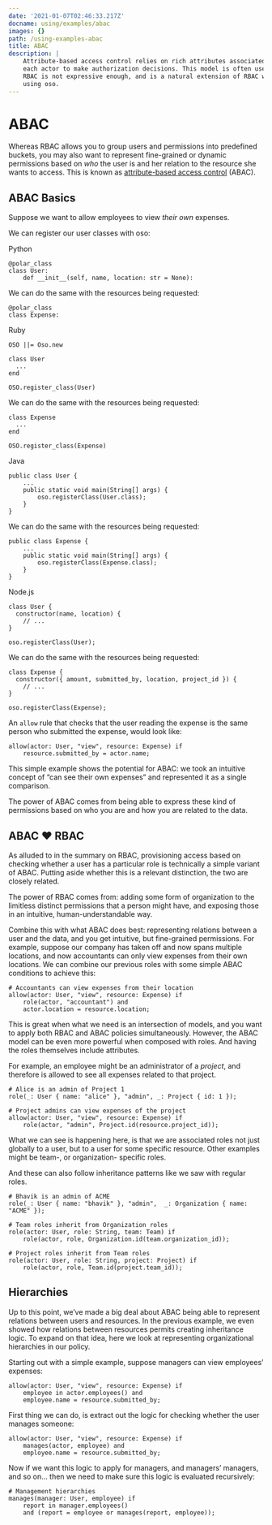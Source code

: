 ```yaml
---
date: '2021-01-07T02:46:33.217Z'
docname: using/examples/abac
images: {}
path: /using-examples-abac
title: ABAC
description: |
    Attribute-based access control relies on rich attributes associated with
    each actor to make authorization decisions. This model is often used when
    RBAC is not expressive enough, and is a natural extension of RBAC when
    using oso.
---
```


# ABAC

Whereas RBAC allows you to group users and permissions into predefined buckets,
you may also want to represent fine-grained or dynamic permissions based on
*who* the user is and her relation to the resource she wants to access. This is
known as [attribute-based access control](https://en.wikipedia.org/wiki/Attribute-based_access_control) (ABAC).

## ABAC Basics

Suppose we want to allow employees to view *their own* expenses.

We can register our user classes with oso:

Python

```
@polar_class
class User:
    def __init__(self, name, location: str = None):
```

We can do the same with the resources being requested:

```
@polar_class
class Expense:
```

Ruby

```
OSO ||= Oso.new

class User
  ...
end

OSO.register_class(User)
```

We can do the same with the resources being requested:

```
class Expense
  ...
end

OSO.register_class(Expense)
```

Java

```
public class User {
    ...
    public static void main(String[] args) {
        oso.registerClass(User.class);
    }
}
```

We can do the same with the resources being requested:

```
public class Expense {
    ...
    public static void main(String[] args) {
        oso.registerClass(Expense.class);
    }
}
```

Node.js

```
class User {
  constructor(name, location) {
    // ...
}

oso.registerClass(User);
```

We can do the same with the resources being requested:

```
class Expense {
  constructor({ amount, submitted_by, location, project_id }) {
    // ...
}

oso.registerClass(Expense);
```

An `allow` rule that checks that the user reading the
expense is the same person who submitted the expense, would look like:

```
allow(actor: User, "view", resource: Expense) if
    resource.submitted_by = actor.name;
```

This simple example shows the potential for ABAC: we took an intuitive concept
of “can see their own expenses” and represented it as a single comparison.

The power of ABAC comes from being able to express these kind of permissions
based on who you are and how you are related to the data.

## ABAC ❤️ RBAC

As alluded to in the summary on RBAC, provisioning access based on checking whether
a user has a particular role is technically a simple variant of ABAC. Putting aside
whether this is a relevant distinction, the two are closely related.

The power of RBAC comes from: adding some form of organization to the limitless
distinct permissions that a person might have, and exposing those in an intuitive,
human-understandable way.

Combine this with what ABAC does best: representing relations between a user and the
data, and you get intuitive, but fine-grained permissions. For example, suppose our
company has taken off and now spans multiple locations, and now accountants can
only view expenses from their own locations. We can combine our previous roles
with some simple ABAC conditions to achieve this:

```
# Accountants can view expenses from their location
allow(actor: User, "view", resource: Expense) if
    role(actor, "accountant") and
    actor.location = resource.location;
```

This is great when what we need is an intersection of models, and you want to
apply both RBAC and ABAC policies simultaneously. However, the ABAC model
can be even more powerful when composed with roles. And having the roles themselves
include attributes.

For example, an employee might be an administrator of a *project*,
and therefore is allowed to see all expenses related to that project.

```
# Alice is an admin of Project 1
role(_: User { name: "alice" }, "admin", _: Project { id: 1 });

# Project admins can view expenses of the project
allow(actor: User, "view", resource: Expense) if
    role(actor, "admin", Project.id(resource.project_id));
```

What we can see is happening here, is that we are associated roles not just
globally to a user, but to a user for some specific resource. Other examples
might be team-, or organization- specific roles.

And these can also follow inheritance patterns like we saw with regular roles.

```
# Bhavik is an admin of ACME
role(_: User { name: "bhavik" }, "admin",  _: Organization { name: "ACME" });

# Team roles inherit from Organization roles
role(actor: User, role: String, team: Team) if
    role(actor, role, Organization.id(team.organization_id));

# Project roles inherit from Team roles
role(actor: User, role: String, project: Project) if
    role(actor, role, Team.id(project.team_id));
```

## Hierarchies

Up to this point, we’ve made a big deal about ABAC being able to represent
relations between users and resources. In the previous example, we even showed
how relations between resources permits creating inheritance logic. To expand on
that idea, here we look at representing organizational hierarchies in our
policy.

Starting out with a simple example, suppose managers can view employees’ expenses:

```
allow(actor: User, "view", resource: Expense) if
    employee in actor.employees() and
    employee.name = resource.submitted_by;
```

First thing we can do, is extract out the logic for checking whether the user manages someone:

```
allow(actor: User, "view", resource: Expense) if
    manages(actor, employee) and
    employee.name = resource.submitted_by;
```

Now if we want this logic to apply for managers, and managers’ managers, and so on…
then we need to make sure this logic is evaluated recursively:

```
# Management hierarchies
manages(manager: User, employee) if
    report in manager.employees()
    and (report = employee or manages(report, employee));
```

<!-- TODO: Summary -->
